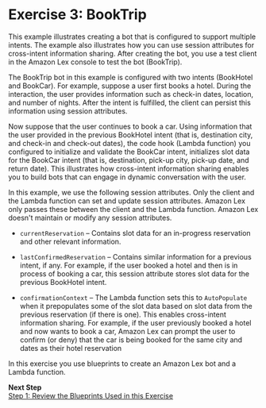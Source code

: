 # Exercise 3: BookTrip

This example illustrates creating a bot that is configured to support multiple intents. The example also illustrates how you can use session attributes for cross-intent information sharing. After creating the bot, you use a test client in the Amazon Lex console to test the bot (BookTrip).

The BookTrip bot in this example is configured with two intents (BookHotel and BookCar). For example, suppose a user first books a hotel. During the interaction, the user provides information such as check-in dates, location, and number of nights. After the intent is fulfilled, the client can persist this information using session attributes.

Now suppose that the user continues to book a car. Using information that the user provided in the previous BookHotel intent (that is, destination city, and check-in and check-out dates), the code hook (Lambda function) you configured to initialize and validate the BookCar intent, initializes slot data for the BookCar intent (that is, destination, pick-up city, pick-up date, and return date). This illustrates how cross-intent information sharing enables you to build bots that can engage in dynamic conversation with the user. 

In this example, we use the following session attributes. Only the client and the Lambda function can set and update session attributes. Amazon Lex only passes these between the client and the Lambda function. Amazon Lex doesn't maintain or modify any session attributes.

+ `currentReservation` – Contains slot data for an in-progress reservation and other relevant information.

+ `lastConfirmedReservation` – Contains similar information for a previous intent, if any. For example, if the user booked a hotel and then is in process of booking a car, this session attribute stores slot data for the previous BookHotel intent.

+ `confirmationContext` – The Lambda function sets this to `AutoPopulate` when it prepopulates some of the slot data based on slot data from the previous reservation (if there is one). This enables cross-intent information sharing. For example, if the user previously booked a hotel and now wants to book a car, Amazon Lex can prompt the user to confirm (or deny) that the car is being booked for the same city and dates as their hotel reservation

In this exercise you use blueprints to create an Amazon Lex bot and a Lambda function.

**Next Step**  
[Step 1: Review the Blueprints Used in this Exercise](ex3-step1.md)
